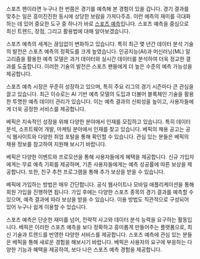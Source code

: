 <p>스포츠 팬이라면 누구나 한 번쯤은 경기를 예측해 본 경험이 있을 겁니다. 경기 결과를 맞추는 일은 흥미진진한 동시에 상당한 보람을 가져다주죠. 이런 예측의 재미를 극대화하는 데 있어 중요한 도구 중 하나가 바로 <a href="https://bepick.net/" target="_blank">스포츠 예측</a>입니다. 스포츠 예측을 중심으로 최신 트렌드, 장점, 그리고 활용법에 대해 알아보겠습니다.</p>

<p>스포츠 예측의 세계는 끊임없이 변화하고 있습니다. 특히 최근 몇 년간 데이터 분석 기술의 발전은 스포츠 예측의 정확도를 크게 높였습니다. 인공지능(AI)과 머신러닝(ML) 알고리즘을 활용한 예측 모델은 과거 데이터와 실시간 데이터를 분석하여 더욱 정교한 결과를 도출합니다. 이러한 기술의 발전은 스포츠 팬들에게 더 높은 수준의 예측 가능성을 제공합니다.</p>

<p>스포츠 예측 시장은 꾸준히 성장하고 있으며, 특히 주요 리그의 경기 시즌마다 큰 관심을 끌고 있습니다. 최근 이슈로는 AI 기반 예측 모델의 도입과 더불어 블록체인 기술을 활용한 투명한 예측 데이터 관리가 있습니다. 이는 예측 결과의 신뢰성을 높이고, 사용자들에게 더욱 공정한 서비스를 제공합니다.</p>

<p>베픽은 지속적인 성장을 위해 다양한 분야에서 인재를 모집하고 있습니다. 특히 데이터 분석, 소프트웨어 개발, 마케팅 분야에서 인재를 찾고 있습니다. 베픽의 채용 공고는 공식 웹사이트와 다양한 취업 포털을 통해 확인할 수 있습니다. 관심 있는 분들은 베픽의 채용 정보를 참고하여 지원해 보시기 바랍니다.</p>

<p>베픽은 다양한 이벤트와 프로모션을 통해 사용자들에게 혜택을 제공합니다. 신규 가입자에게는 무료 예측 기회를 제공하며, 기존 사용자들에게는 예측 성공률에 따른 보상을 제공합니다. 또한, 친구 추천 프로그램을 통해 추가 보상을 받을 수 있습니다.</p>

<p>베픽에 가입하는 방법은 매우 간단합니다. 공식 웹사이트나 모바일 애플리케이션을 통해 회원 가입을 진행하면 됩니다. 가입 후에는 다양한 스포츠 종목의 경기 결과를 예측할 수 있으며, 예측 결과에 따라 보상을 받을 수 있습니다. 이용 방법도 직관적으로 구성되어 있어 누구나 쉽게 이용할 수 있습니다.</p>

<p>스포츠 예측은 단순한 재미를 넘어, 전략적 사고와 데이터 분석 능력을 요구하는 활동입니다. 베픽은 이러한 스포츠 예측을 보다 정확하고 흥미롭게 만들어주는 플랫폼으로, 최신 기술과 트렌드를 반영한 다양한 서비스를 제공합니다. 스포츠 예측에 관심 있는 분들은 베픽을 통해 새로운 경험을 해보시기 바랍니다. 베픽은 사용자의 요구에 부응하는 다양한 기능과 혜택을 제공하여, 보다 나은 스포츠 예측 경험을 제공합니다.</p>
